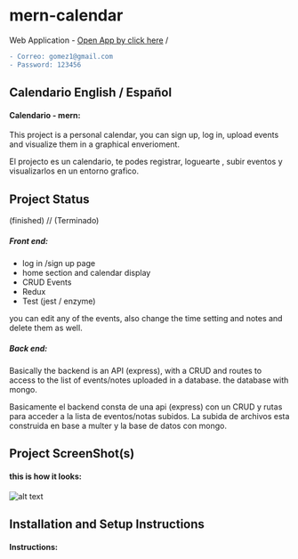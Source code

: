 # mern-calendar
Web Application -  [Open App by click here](https://mern-calendar-api-22.herokuapp.com/)  /
```diff
- Correo: gomez1@gmail.com
- Password: 123456
```
## Calendario  English / Español

#### Calendario - mern:

This project is a personal calendar, you can sign up, log in, upload events and visualize them in a graphical enverioment.

El projecto es un calendario, te podes registrar, loguearte , subir eventos y visualizarlos en un entorno grafico.

## Project Status
(finished) // (Terminado)

##### Front end:

- log in /sign up page
- home section and calendar display
- CRUD Events
- Redux
- Test (jest / enzyme)

you can edit any of the events, also change the time setting and notes and delete them as well.

##### Back end:

Basically the backend is an API (express), with a CRUD and routes to access to the list of events/notes uploaded in a database.
the database with mongo.

Basicamente el backend consta de una api (express) con un CRUD y rutas para acceder a la lista de eventos/notas subidos.
La subida de archivos esta construida en base a multer y la base de datos con mongo.

## Project ScreenShot(s)

#### this is how it looks:   

![alt text](https://imgkub.com/images/2022/03/08/example-calendar.jpg)

## Installation and Setup Instructions

#### Instructions:  


